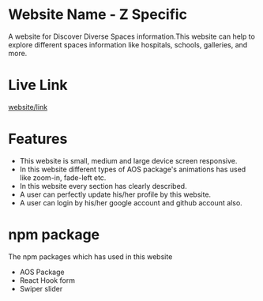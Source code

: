 
# Website Name - Z Specific

A website for Discover Diverse Spaces information.This website  can help to explore different spaces information like hospitals, schools, galleries, and more.


# Live Link

[website/link](https://assignment-9-7e916.web.app)

# Features


- This website is small, medium and large device screen responsive.
- In this website different types of AOS package's animations has used like zoom-in, fade-left etc.
- In this website every section has clearly described.
- A user can perfectly update his/her profile by this website. 
- A user can login by his/her google account and github account also.

# npm package

The npm packages which has used in this website

- AOS Package
- React Hook form
- Swiper slider






